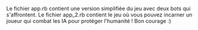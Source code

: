 Le fichier app.rb contient une version simplifiée du jeu avec deux bots qui s'affrontent.
Le fichier app_2.rb contient le jeu où vous pouvez incarner un joueur qui combat les IA pour protéger l'humanité !
Bon courage :) 